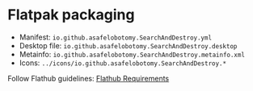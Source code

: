 # Flatpak packaging

- Manifest: `io.github.asafelobotomy.SearchAndDestroy.yml`
- Desktop file: `io.github.asafelobotomy.SearchAndDestroy.desktop`
- Metainfo: `io.github.asafelobotomy.SearchAndDestroy.metainfo.xml`
- Icons: `../icons/io.github.asafelobotomy.SearchAndDestroy.*`

Follow Flathub guidelines: [Flathub Requirements](https://docs.flathub.org/docs/for-app-authors/requirements)
